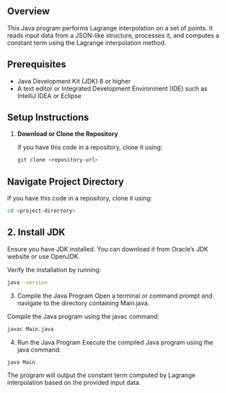 ## Overview

This Java program performs Lagrange interpolation on a set of points. It reads input data from a JSON-like structure, processes it, and computes a constant term using the Lagrange interpolation method.

## Prerequisites

- Java Development Kit (JDK) 8 or higher
- A text editor or Integrated Development Environment (IDE) such as IntelliJ IDEA or Eclipse

## Setup Instructions

1. **Download or Clone the Repository**

   If you have this code in a repository, clone it using:
   ```bash
   git clone <repository-url>

## Navigate Project Directory

 If you have this code in a repository, clone it using:
   ```bash
cd <project-directory>
```
## 2. Install JDK
Ensure you have JDK installed. You can download it from Oracle’s JDK website or use OpenJDK.

Verify the installation by running:

 ```bash
java -version
 ```
3. Compile the Java Program
Open a terminal or command prompt and navigate to the directory containing Main.java.

Compile the Java program using the javac command:
```bash
javac Main.java
```
4. Run the Java Program
Execute the compiled Java program using the java command:
```bash
java Main
```
The program will output the constant term computed by Lagrange interpolation based on the provided input data.
